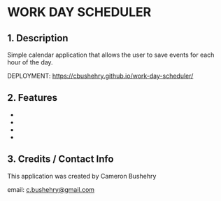 # WORK DAY SCHEDULER

## 1. Description
Simple calendar application that allows the user to save events for each hour of the day.

DEPLOYMENT: https://cbushehry.github.io/work-day-scheduler/

## 2. Features
 * 
 *
 *
 *

## 3. Credits / Contact Info
This application was created by Cameron Bushehry

email: c.bushehry@gmail.com
